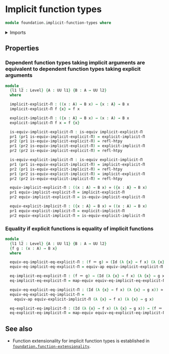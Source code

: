 # Implicit function types

```agda
module foundation.implicit-function-types where
```

<details><summary>Imports</summary>

```agda
open import foundation.dependent-pair-types
open import foundation.universe-levels

open import foundation-core.equivalences
open import foundation-core.homotopies
open import foundation-core.identity-types
```

</details>

## Properties

### Dependent function types taking implicit arguments are equivalent to dependent function types taking explicit arguments

```agda
module _
  {l1 l2 : Level} {A : UU l1} {B : A → UU l2}
  where

  implicit-explicit-Π : ((x : A) → B x) → {x : A} → B x
  implicit-explicit-Π f {x} = f x

  explicit-implicit-Π : ({x : A} → B x) → (x : A) → B x
  explicit-implicit-Π f x = f {x}

  is-equiv-implicit-explicit-Π : is-equiv implicit-explicit-Π
  pr1 (pr1 is-equiv-implicit-explicit-Π) = explicit-implicit-Π
  pr2 (pr1 is-equiv-implicit-explicit-Π) = refl-htpy
  pr1 (pr2 is-equiv-implicit-explicit-Π) = explicit-implicit-Π
  pr2 (pr2 is-equiv-implicit-explicit-Π) = refl-htpy

  is-equiv-explicit-implicit-Π : is-equiv explicit-implicit-Π
  pr1 (pr1 is-equiv-explicit-implicit-Π) = implicit-explicit-Π
  pr2 (pr1 is-equiv-explicit-implicit-Π) = refl-htpy
  pr1 (pr2 is-equiv-explicit-implicit-Π) = implicit-explicit-Π
  pr2 (pr2 is-equiv-explicit-implicit-Π) = refl-htpy

  equiv-implicit-explicit-Π : ((x : A) → B x) ≃ ({x : A} → B x)
  pr1 equiv-implicit-explicit-Π = implicit-explicit-Π
  pr2 equiv-implicit-explicit-Π = is-equiv-implicit-explicit-Π

  equiv-explicit-implicit-Π : ({x : A} → B x) ≃ ((x : A) → B x)
  pr1 equiv-explicit-implicit-Π = explicit-implicit-Π
  pr2 equiv-explicit-implicit-Π = is-equiv-explicit-implicit-Π
```

### Equality if explicit functions is equality of implicit functions

```agda
module _
  {l1 l2 : Level} {A : UU l1} {B : A → UU l2}
  {f g : (x : A) → B x}
  where

  equiv-eq-implicit-eq-explicit-Π : (f ＝ g) ≃ (Id (λ {x} → f x) (λ {x} → g x))
  equiv-eq-implicit-eq-explicit-Π = equiv-ap equiv-implicit-explicit-Π f g

  eq-implicit-eq-explicit-Π : (f ＝ g) → (Id (λ {x} → f x) (λ {x} → g x))
  eq-implicit-eq-explicit-Π = map-equiv equiv-eq-implicit-eq-explicit-Π

  equiv-eq-explicit-eq-implicit-Π : (Id (λ {x} → f x) (λ {x} → g x)) ≃ (f ＝ g)
  equiv-eq-explicit-eq-implicit-Π =
    equiv-ap equiv-explicit-implicit-Π (λ {x} → f x) (λ {x} → g x)

  eq-explicit-eq-implicit-Π : (Id (λ {x} → f x) (λ {x} → g x)) → (f ＝ g)
  eq-explicit-eq-implicit-Π = map-equiv equiv-eq-explicit-eq-implicit-Π
```

## See also

- Function extensionality for implicit function types is established in
  [`foundation.function-extensionality`](foundation.function-extensionality.md).
